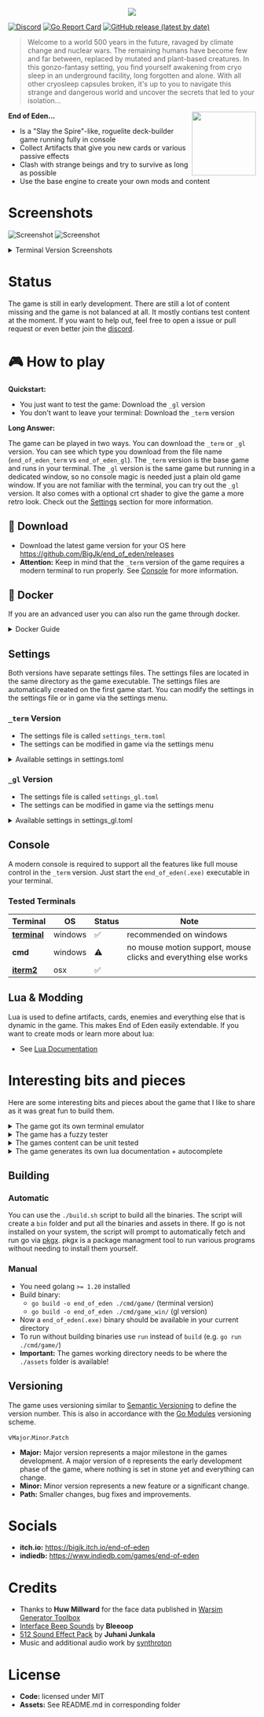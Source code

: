 <p align="center">
  <img align="center" src=".github/header.png" />
</p>

[![Discord](https://img.shields.io/discord/1099310842564059168?label=discord)](https://discord.gg/XpDvfvVuB2) [![Go Report Card](https://goreportcard.com/badge/github.com/BigJk/end_of_eden)](https://goreportcard.com/report/github.com/BigJk/end_of_eden) [![GitHub release (latest by date)](https://img.shields.io/github/v/release/BigJk/end_of_eden)](https://github.com/BigJk/end_of_eden/releases)

> Welcome to a world 500 years in the future, ravaged by climate change and nuclear wars. The remaining humans have become few and far between, replaced by mutated and plant-based creatures. In this gonzo-fantasy setting, you find yourself awakening from cryo sleep in an underground facility, long forgotten and alone. With all other cryosleep capsules broken, it's up to you to navigate this strange and dangerous world and uncover the secrets that led to your isolation...

<a href="https://bigjk.itch.io/end-of-eden"><img align="right" src="http://jessemillar.github.io/available-on-itchio-badge/badge-bw.png" width="130"></img></a>

**End of Eden...**
- Is a "Slay the Spire"-like, roguelite deck-builder game running fully in console
- Collect Artifacts that give you new cards or various passive effects
- Clash with strange beings and try to survive as long as possible
- Use the base engine to create your own mods and content

# Screenshots

![Screenshot](.github/screenshot_gl1.png)
![Screenshot](.github/screenshot_gl3.png)

<details><summary>Terminal Version Screenshots</summary>


![Screenshot](.github/screenshot.png)
![Screenshot](.github/screenshot_merchant.png)
</details>

# Status

The game is still in early development. There are still a lot of content missing and the game is not balanced at all. It mostly contians test content at the moment. If you want to help out, feel free to open a issue or pull request or even better join the [discord](https://discord.gg/XpDvfvVuB2).

# :video_game: How to play

**Quickstart:**

- You just want to test the game: Download the ``_gl`` version
- You don't want to leave your terminal: Download the ``_term`` version

**Long Answer:**


The game can be played in two ways. You can download the ``_term`` or ``_gl`` version. You can see which type you download from the file name (``end_of_eden_term`` vs ``end_of_eden_gl``). The ``_term`` version is the base game and runs in your terminal. The ``_gl`` version is the same game but running in a dedicated window, so no console magic is needed just a plain old game window. If you are not familiar with the terminal, you can try out the ``_gl`` version. It also comes with a optional crt shader to give the game a more retro look. Check out the [Settings](#settings) section for more information.

## :file_folder: Download

- Download the latest game version for your OS here https://github.com/BigJk/end_of_eden/releases
- **Attention:** Keep in mind that the ``_term`` version of the game requires a modern terminal to run properly. See [Console](#console) for more information.

## :whale: Docker

If you are an advanced user you can also run the game through docker.

<details><summary>Docker Guide</summary>


### Pull Image

```
docker pull ghcr.io/bigjk/end_of_eden:master
```

### Base Game

You can run the base game through docker, but audio is not supported. You also have to specify the terminal capabilities via environment flags. The following example uses the ``xterm-256color`` terminal and enables true color support.

````
docker run --name end_of_eden -e TERM=xterm-256color -e COLORTERM=truecolor -it ghcr.io/bigjk/end_of_eden:master /app/end_of_eden --audio=false
````

Possible options for the ``TERM`` environment variable are:
- ``xterm-256color``
- ``xterm``
- ``screen-256color``
- ``screen``
- ``vt100``
and more...

``COLORTERM`` defines if the terminal supports true color. If you are using a modern terminal its probably safe to set this to ``truecolor``. Other options are ``24bit``, ``16mil`` and ``8bit``.

### SSH Server

````
docker run --name end_of_eden -p 8275:8273 -it ghcr.io/bigjk/end_of_eden:master /app/end_of_eden_ssh
````

</details>

## Settings

Both versions have separate settings files. The settings files are located in the same directory as the game executable. The settings files are automatically created on the first game start. You can modify the settings in the settings file or in game via the settings menu.

### ``_term`` Version

- The settings file is called ``settings_term.toml``
- The settings can be modified in game via the settings menu

<details><summary>Available settings in settings.toml</summary>

```toml
# Audio volume
#
volume = 1.0

# Mods that should be loaded (can be edited in game)
#
mods = [ "example_mod", "other_mod" ]
```

</details>

### ``_gl`` Version

- The settings file is called ``settings_gl.toml``
- The settings can be modified in game via the settings menu

<details><summary>Available settings in settings_gl.toml</summary>

```toml
# Audio volume
#
volume = 1.0

# Mods that should be loaded (can be edited in game)
#
mods = [ "example_mod", "other_mod" ]

# Enable or disable audio
#
audio = true

# Enable or disable the crt shader
#
crt = true

# Enable or disable the grain shader
#
grain = true

# DPI scaling
#
dpi = 1

# Font to be used for normal, italic and bold text.
# The font needs to be relative to ./assets/fonts.
# Using a nerd font is recommended: https://www.nerdfonts.com/font-downloads
#
font_normal = 'BigBlueTermPlusNerdFont-Regular.ttf'
font_italic = 'BigBlueTermPlusNerdFont-Regular.ttf'
font_bold = 'BigBlueTermPlusNerdFont-Regular.ttf'

# Font size
#
font_size = 12

# Max fps
#
fps = 30

# Window size
#
height = 800
width = 1100
```

</details>

## Console

A modern console is required to support all the features like full mouse control in the ``_term`` version. Just start the  ``end_of_eden(.exe)`` executable in your terminal.

### Tested Terminals
| Terminal                                              |   OS    | Status             | Note                                                            |
|-------------------------------------------------------|---------|--------------------|-----------------------------------------------------------------|
| **[terminal](https://github.com/microsoft/terminal)** | windows | :white_check_mark: | recommended on windows                                          |
| **cmd**                                               | windows | :warning:          | no mouse motion support, mouse clicks and everything else works |
| **[iterm2](https://iterm2.com/)**                     | osx     | :white_check_mark: |                                                                 |

## Lua & Modding

Lua is used to define artifacts, cards, enemies and everything else that is dynamic in the game. This makes End of Eden easily extendable. If you want to create mods or learn more about lua:

- See [Lua Documentation](docs/LUA_DOCS.md)

# Interesting bits and pieces

Here are some interesting bits and pieces about the game that I like to share as it was great fun to build them.

<details><summary>The game got its own terminal emulator</summary><br>

While the game can run in the terminal perfectly fine, I wanted to provide non-terminal users with a way to play the game without having to deal with the terminal themselves. So, I thought, "How hard can it be to write a simple terminal emulator in Go?" To my surprise, it wasn't that difficult. I had a lot of fun while writing [CRT](https://github.com/BigJk/crt). A nice side effect is the possibility of including CRT shaders that give the game an even more retro feeling.

</details>

<details><summary>The game has a fuzzy tester</summary><br>

I had a bunch of problems when I integrated the Lua scripting at the beginning. From simple nil dereference to Lua exploding on me, debugging the Lua code isn't as straightforward as debugging Go itself. I ran into a bunch of edge cases in my game's code where a certain chain of events would cause a panic. To counter that, I implemented a small fuzzy tester that throws operations at the game in random order, hoping to trigger a panic. If a panic happens, the fuzzy tester shows which chain of operations, together with which values, resulted in the panic.

Here is an example operation that will try to cast a card with a random target. It also picks values like empty strings or IDs of other objects. A fuzzy tester wouldn't be a fuzzy tester if it only threw nice input at the system ;)

```go
func castCardOp(rnd *rand.Rand, s *game.Session) string {
    guid := Shuffle(rnd, lo.Flatten([][]string{{""}, s.GetInstances(), s.GetActors()}))[0]
    target := Shuffle(rnd, lo.Flatten([][]string{{""}, s.GetInstances(), s.GetActors()}))[0]
    s.CastCard(guid, target)
    return fmt.Sprintf("Cast card with guid '%s' on '%s'", guid, target)
}
```

This is also integrated into the CI of this game. Each time a commit is pushed that changes Lua or Go, the fuzzy tester will be run for 30 seconds on 2 cores. If it fails, the CI pipeline fails.

Check the code out in `/cmd/internal/fuzzy_tester`.

</details>

<details><summary>The games content can be unit tested</summary><br>

Testing game content by hand or ensuring that it works as expected can be annoying. The most straightforward way is to go into the game, use whatever debugging terminal it has, and give yourself whatever items you need to test it. Fortunately, "End of Eden" is a rather simple game, turn-based, and has no complex 3D shenanigans. So, why not test cards, artifacts, etc., with unit tests? Testing game content in isolation might not help with finding certain edge cases that only happen in combination with each other, but it does a good job of validating the basic behavior and makes it easy to iterate quickly without having to start the game a bunch of times to see if everything works.

So, I wrote a small testing utility that executes the test function on all the registered game content. Here you can see the test function for the BLOCK status effect. For each test, a clean game state will be created, and the given game content is given to the player. In this test, we assert that the player has one status effect of the BLOCK type. Then we let an enemy damage the player and check if the damage is negated as expected.

```lua
register_status_effect("BLOCK", {
    name = "Block",
    description = "Decreases incoming damage for each stack",
    -- ...
    test = function()
        return assert_chain({
            function() return assert_status_effect_count(1) end,
            function() return assert_status_effect("BLOCK", 1) end,
            function ()
                local dummy = add_actor_by_enemy("DUMMY")
                local damage = deal_damage(dummy, PLAYER_ID, 1)
                if damage ~= 0 then
                    return "Expected 0 damage, got " .. damage
                end

                damage = deal_damage(dummy, PLAYER_ID, 2)
                if damage ~= 2 then
                    return "Expected 2 damage, got " .. damage
                end
            end
        })
    end
})
```

Integrating this into the normal Go testing was easy, so you can use go test to test the content or use the standalone testing binary. Here is an example output when using go test:

```
=== RUN   TestGame
=== RUN   TestGame/Artifact:COMBAT_GLOVES
=== RUN   TestGame/Artifact:COMBAT_GLASSES
=== RUN   TestGame/Card:ENERGY_DRINK
=== RUN   TestGame/Card:ARM_MOUNTED_GUN
=== RUN   TestGame/Card:CROWBAR
=== RUN   TestGame/Card:VIBRO_KNIFE
=== RUN   TestGame/Card:ENERGY_DRINK_3
=== RUN   TestGame/Card:NANO_CHARGER
=== RUN   TestGame/Card:STIM_PACK
=== RUN   TestGame/Card:MELEE_HIT
=== RUN   TestGame/Card:ENERGY_DRINK_2
=== RUN   TestGame/Card:LZR_PISTOL
=== RUN   TestGame/Card:HAR_II
=== RUN   TestGame/StatusEffect:NANO_CHARGER
=== RUN   TestGame/StatusEffect:ULTRA_FLASH_SHIELD
=== RUN   TestGame/StatusEffect:BLOCK
=== RUN   TestGame/StatusEffect:BOUNCE_SHIELD
=== RUN   TestGame/StatusEffect:FLASH_BANG
=== RUN   TestGame/StatusEffect:FLASH_SHIELD
```

This is also integrated into the CI of this game. Each time a commit is pushed that changes Lua or Go, the tester will be run. If it fails, the CI pipeline fails.

Check the code out in `/cmd/internal/tester`.

</details>


<details><summary>The game generates its own lua documentation + autocomplete</summary><br>

I'm not a huge fan of Lua and its syntax, but I like how easily it can be embedded into nearly any language. Because it is used in so many pieces, especially games, there is a lot of information and libraries available. So, in my opinion, these facts outweighed my personal cons about the syntax. The only thing that I was missing was nice auto-complete for the game's API. That's when I learned about the lua-language-server and its great support for [definitions](https://github.com/LuaLS/lua-language-server/wiki/Annotations). So, I wrote the basic definitions of things that don't change in the game, and the rest is generated dynamically by the game.

Currently, there is a utility to generate markdown-based documentation and the annotations for the language server. You can find the Lua docs [here](docs/LUA_API_DOCS.md) and definitions [here](assets/scripts/definitions). The docs are defined in code where I define Lua functions and constants. That way, I write the docs at the same moment that I define the Lua objects.

```go
d.Global("PLAYER_ID", "Player actor id for use in functions where the guid is needed, for example: ``deal_damage(PLAYER_ID, enemy_guid, 10)``.") // <- docs
l.SetGlobal("PLAYER_ID", lua.LString(PlayerActorID)) // <- lua

d.Function("guid", "returns a new random guid.", "guid") // <- docs
l.SetGlobal("guid", l.NewFunction(func(state *lua.LState) int {
    state.Push(lua.LString(NewGuid("LUA")))
    return 1
})) // <- lua
```

This results in lua definitions like:

```lua
--- Player actor id for use in functions where the guid is needed, for example: ``deal_damage(PLAYER_ID, enemy_guid, 10)``.
PLAYER_ID = ""

--- returns a new random guid.
---@return guid
function guid() end
```

And if you open the `/assets/scripts` folder with Visual Studio Code and the [Lua extension](https://marketplace.visualstudio.com/items?itemName=sumneko.lua), you will get nice autocomplete with typing (for the most part), which makes the scripting experience so much nicer!

![lua autocomplete](.github/lua_autocomplete.png)

Check the code out in `/cmd/internal/docs`.

</details>

## Building

### Automatic

You can use the ``./build.sh`` script to build all the binaries. The script will create a ``bin`` folder and put all the binaries and assets in there. If go is not installed on your system, the script will prompt to automatically fetch and run go via [pkgx](https://pkgx.dev/). pkgx is a package managment tool to run various programs without needing to install them yourself.

### Manual

- You need golang ``>= 1.20`` installed
- Build binary:
  - ``go build -o end_of_eden ./cmd/game/`` (terminal version)
  - ``go build -o end_of_eden ./cmd/game_win/`` (gl version)
- Now a ``end_of_eden(.exe)`` binary should be available in your current directory
- To run without building binaries use ``run`` instead of ``build`` (e.g. ``go run ./cmd/game/``)
- **Important:** The games working directory needs to be where the ``./assets`` folder is available!

## Versioning

The game uses versioning similar to [Semantic Versioning](https://semver.org/) to define the version number. This is also in accordance with the [Go Modules](https://go.dev/doc/modules/version-numbers) versioning scheme.

v``Major``.``Minor``.``Patch``

- **Major:** Major version represents a major milestone in the games development. A major version of ``0`` represents the early development phase of the game, where nothing is set in stone yet and everything can change.
- **Minor:** Minor version represents a new feature or a significant change.
- **Path:** Smaller changes, bug fixes and improvements.

# Socials

- **itch.io:** https://bigjk.itch.io/end-of-eden
- **indiedb:** https://www.indiedb.com/games/end-of-eden

# Credits

- Thanks to **Huw Millward** for the face data published in [Warsim Generator Toolbox](https://huw2k8.itch.io/warsims-generator-toolbox)
- [Interface Beep Sounds](https://bleeoop.itch.io/interface-bleeps) by **Bleeoop**
- [512 Sound Effect Pack](https://opengameart.org/content/512-sound-effects-8-bit-style) by **Juhani Junkala**
- Music and additional audio work by [synthroton](https://synthroton.bandcamp.com/)

# License

- **Code:** licensed under MIT
- **Assets:** See README.md in corresponding folder
